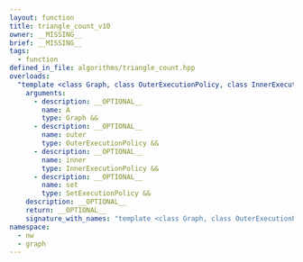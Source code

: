 ```yaml
---
layout: function
title: triangle_count_v10
owner: __MISSING__
brief: __MISSING__
tags:
  - function
defined_in_file: algorithms/triangle_count.hpp
overloads:
  "template <class Graph, class OuterExecutionPolicy, class InnerExecutionPolicy, class SetExecutionPolicy>\nstd::size_t triangle_count_v10(Graph &&, OuterExecutionPolicy &&, InnerExecutionPolicy &&, SetExecutionPolicy &&)":
    arguments:
      - description: __OPTIONAL__
        name: A
        type: Graph &&
      - description: __OPTIONAL__
        name: outer
        type: OuterExecutionPolicy &&
      - description: __OPTIONAL__
        name: inner
        type: InnerExecutionPolicy &&
      - description: __OPTIONAL__
        name: set
        type: SetExecutionPolicy &&
    description: __OPTIONAL__
    return: __OPTIONAL__
    signature_with_names: "template <class Graph, class OuterExecutionPolicy, class InnerExecutionPolicy, class SetExecutionPolicy>\nstd::size_t triangle_count_v10(Graph && A, OuterExecutionPolicy && outer, InnerExecutionPolicy && inner, SetExecutionPolicy && set)"
namespace:
  - nw
  - graph
---
```

